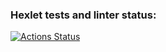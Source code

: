 ### Hexlet tests and linter status:
[![Actions Status](https://github.com/CommunistDoge94/frontend-project-46/actions/workflows/hexlet-check.yml/badge.svg)](https://github.com/CommunistDoge94/frontend-project-46/actions)